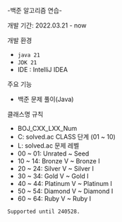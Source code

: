 -백준 알고리즘 연습-

개발 기간: 2022.03.21 - now

개발 환경
- ```java 21```
- ```JDK 21```
- IDE : IntelliJ IDEA

주요 기능
- 백준 문제 풀이(Java)

클래스명 규칙
- BOJ_CXX_LXX_Num
- C: solved.ac CLASS 단계 (01 ~ 10)
- L: solved.ac 문제 레벨
- 00 ~ 01: Unrated ~ Seed
- 10 ~ 14: Bronze V ~ Bronze I
- 20 ~ 24: Silver V ~ Silver I
- 30 ~ 34: Gold V ~ Gold I
- 40 ~ 44: Platinum V ~ Platinum I
- 50 ~ 54: Diamond V ~ Diamond I
- 60 ~ 64: Ruby V ~ Ruby I

```Supported until 240528.```
